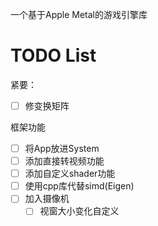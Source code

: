 一个基于Apple Metal的游戏引擎库

# TODO List

紧要：
- [ ] 修变换矩阵

框架功能

- [ ] 将App放进System
- [ ] 添加直接转视频功能
- [ ] 添加自定义shader功能
- [ ] 使用cpp库代替simd(Eigen)
- [ ] 加入摄像机
    - [ ] 视窗大小变化自定义
